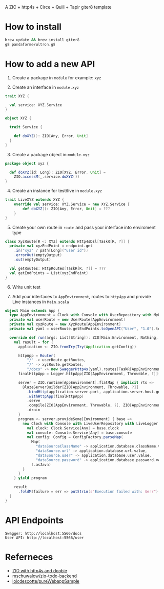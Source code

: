 A ZIO + http4s + Circe + Quill + Tapir giter8 template

# How to install
```sh
brew update && brew install giter8
g8 pandaforme/ultron.g8
```

# How to add a new API
1. Create a package in `module`
for example: `xyz`

2. Create an interface in `module.xyz`
```scala
trait XYZ {

  val service: XYZ.Service
}

object XYZ {

  trait Service {

    def doXYZ(): ZIO[Any, Error, Unit]
  }
}
```

3. Create a package object in `module.xyz`
```scala
package object xyz {

  def doXYZ(id: Long): ZIO[XYZ, Error, Unit] =
    ZIO.accessM(_.service.doXYZ())
}
```

4. Create an instance for test/live in `module.xyz`
```scala
trait LiveXYZ extends XYZ {
    override val service: XYZ.Service = new XYZ.Service {
        def doXYZ(): ZIO[Any, Error, Unit] = ???
    }
}
```

5. Create your own route in `route` and pass your interface into enviroment type
```scala
class XyzRoute[R <: XYZ] extends Http4sDsl[TaskR[R, ?]] {
  private val xyzEndPoint = endpoint.get
    .in("xyz" / path[Long]("user id"))
    .errorOut(emptyOutput)
    .out(emptyOutput)    

  val getRoutes: HttpRoutes[TaskR[R, ?]] = ???
  val getEndPoints = List(xyzEndPoint)   
}
```
6. Write unit test

7. Add your interfaces to `AppEnvironment`, routes to `httpApp` and provide Live instances in `Main.scala`
```scala
object Main extends App {
  type AppEnvironment = Clock with Console with UserRepository with MyLogger with XYZ
  private val userRoute = new UserRoute[AppEnvironment]
  private val xyzRoute = new XyzRoute[AppEnvironment]
  private val yaml = userRoute.getEndPoints.toOpenAPI("User", "1.0").toYaml

  override def run(args: List[String]): ZIO[Main.Environment, Nothing, Int] = {
    val result = for {
      application <- ZIO.fromTry(Try(Application.getConfig))

      httpApp = Router(
          "/" -> userRoute.getRoutes,
          "/" -> xyzRoute.getRoutes, 
          "/docs" -> new SwaggerHttp4s(yaml).routes[TaskR[AppEnvironment, ?]]).orNotFound
      finalHttpApp = Logger.httpApp[ZIO[AppEnvironment, Throwable, ?]](true, true)(httpApp)

      server = ZIO.runtime[AppEnvironment].flatMap { implicit rts =>
        BlazeServerBuilder[ZIO[AppEnvironment, Throwable, ?]]
          .bindHttp(application.server.port, application.server.host.getHostAddress)
          .withHttpApp(finalHttpApp)
          .serve
          .compile[ZIO[AppEnvironment, Throwable, ?], ZIO[AppEnvironment, Throwable, ?], ExitCode]
          .drain
      }
      program <- server.provideSome[Environment] { base =>
        new Clock with Console with LiveUserRepository with LiveLogger with LiveXyz{
          val clock: Clock.Service[Any] = base.clock
          val console: Console.Service[Any] = base.console
          val config: Config = ConfigFactory.parseMap(
            Map(
              "dataSourceClassName" -> application.database.className.value,
              "dataSource.url" -> application.database.url.value,
              "dataSource.user" -> application.database.user.value,
              "dataSource.password" -> application.database.password.value
            ).asJava)
        }
      }
    } yield program

    result
      .foldM(failure = err => putStrLn(s"Execution failed with: $err") *> ZIO.succeed(1), success = _ => ZIO.succeed(0))
  }
}
```

# API Endpoints
```
Swagger: http://localhost:5566/docs
User API: http://localhost:5566/user
```


# Referneces
* [ZIO with http4s and doobie](https://medium.com/@wiemzin/zio-with-http4s-and-doobie-952fba51d089)
* [mschuwalow/zio-todo-backend](https://github.com/mschuwalow/zio-todo-backend/)
* [loicdescotte/pureWebappSample](https://github.com/loicdescotte/pureWebappSample)
